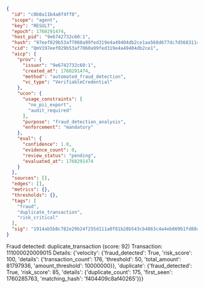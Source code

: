 ```json
{
  "id": "c0b0a11b4a8f4ff8",
  "scope": "agent",
  "key": "RESULT",
  "epoch": 1760291474,
  "host_pid": "9e6742732c60:1",
  "hash": "97eef029b53af7060a99fed319e4a49404db2ce1aa568d677dc7d56831141753",
  "cid": "QmV197eef029b53af7060a99fed319e4a49404db2ce1",
  "aicp": {
    "prov": {
      "issuer": "9e6742732c60:1",
      "created_at": 1760291474,
      "method": "automated_fraud_detection",
      "vc_type": "VerifiableCredential"
    },
    "ucon": {
      "usage_constraints": [
        "no_pii_export",
        "audit_required"
      ],
      "purpose": "fraud_detection_analysis",
      "enforcement": "mandatory"
    },
    "eval": {
      "confidence": 1.0,
      "evidence_count": 0,
      "review_status": "pending",
      "evaluated_at": 1760291474
    }
  },
  "sources": [],
  "edges": [],
  "metrics": {},
  "thresholds": {},
  "tags": [
    "fraud",
    "duplicate_transaction",
    "risk_critical"
  ],
  "sig": "1914ab5b8c782e29b24f255d111a0f81b28b543cb4863c4a4eb869b1fd88cbe6"
}
```

Fraud detected: duplicate_transaction (score: 92)
Transaction: 111000020009015
Details: {'velocity': {'fraud_detected': True, 'risk_score': 100, 'details': {'transaction_count': 176, 'threshold': 50, 'total_amount': 81797936, 'amount_threshold': 10000000}}, 'duplicate': {'fraud_detected': True, 'risk_score': 85, 'details': {'duplicate_count': 175, 'first_seen': 1760285763, 'matching_hash': 'f404409c8af40265'}}}